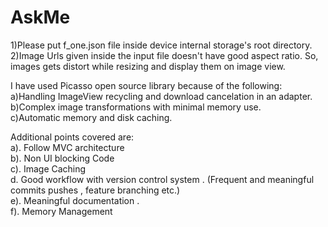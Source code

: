 # AskMe
1)Please put f_one.json file inside device internal storage's root directory.  
2)Image Urls given inside the input file doesn't have good aspect ratio. So, images gets distort while resizing and display them on image view.  

I have used Picasso open source library because of the following:  
	a)Handling ImageView recycling and download cancelation in an adapter.  
	b)Complex image transformations with minimal memory use.  
	c)Automatic memory and disk caching.  
	
Additional points covered are:  
	a). Follow MVC architecture  
	b). Non UI blocking Code  
	c). Image Caching  
	d. Good workflow with version control system . (Frequent and meaningful 	commits pushes , feature branching etc.)  
	e). Meaningful documentation .  
	f). Memory Management  




